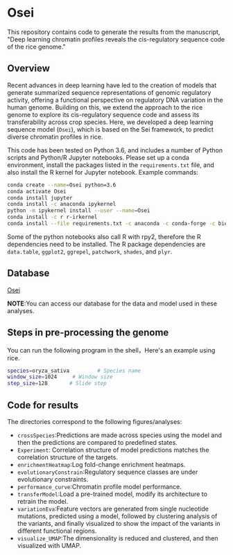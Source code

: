 # Osei
This repository contains code to generate the results from the manuscript, "Deep learning chromatin profiles reveals the cis-regulatory sequence code of the rice genome."
## Overview
Recent advances in deep learning have led to the creation of models that generate summarized sequence representations of genomic regulatory activity, offering a functional perspective on regulatory DNA variation in the human genome. Building on this, we extend the approach to the rice genome to explore its cis-regulatory sequence code and assess its transferability across crop species. Here, we developed a deep learning sequence model (`Osei`), which is based on the Sei framework, to predict diverse chromatin profiles in rice.

This code has been tested on Python 3.6, and includes a number of Python scripts and Python/R Jupyter notebooks. Please set up a conda environment, install the packages listed in the `requirements.txt` file, and also install the R kernel for Jupyter notebook. Example commands:
```bash
conda create --name=Osei python=3.6
conda activate Osei
conda install jupyter
conda install -c anaconda ipykernel
python -m ipykernel install --user --name=Osei
conda install -c r r-irkernel
conda install --file requirements.txt -c anaconda -c conda-forge -c bioconda -c pytorch -c intel
```
Some of the python notebooks also call R with rpy2, therefore the R dependencies need to be installed. The R package dependencies are `data.table`, `ggplot2`, `ggrepel`, `patchwork`, `shades`, and `plyr`.
## Database
[Osei](https://biobigdata.nju.edu.cn/Osei/home)

**NOTE**:You can access our database for the data and model used in these analyses.
## Steps in pre-processing the genome
You can run the following program in the shell，Here's an example using rice.
```bash
species=oryza_sativa         # Species name
window_size=1024     # Window size
step_size=128       # Slide step
```
## Code for results
The directories correspond to the following figures/analyses:
-   `crossSpecies`:Predictions are made across species using the model and then the predictions are compared to predefined states.
-   `Experiment`: Correlation structure of model predictions matches the correlation structure of the targets.
-   `enrichmentHeatmap`:Log fold-change enrichment heatmaps.
-   `evolutionaryConstrain`:Regulatory sequence classes are under evolutionary constraints.
-   `performance_curve`:Chromatin profile model performance.
-   `transferModel`:Load a pre-trained model, modify its architecture to retrain the model.
-   `variationEva`:Feature vectors are generated from single nucleotide mutations, predicted using a model, followed by clustering analysis of the variants, and finally visualized to show the impact of the variants in different functional regions.
-   `visualize_UMAP`:The dimensionality is reduced and clustered, and then visualized with UMAP.
